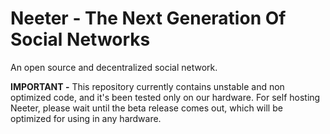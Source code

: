 # Neeter - The Next Generation Of Social Networks
An open source and decentralized social network.

**IMPORTANT -** This repository currently contains unstable and non optimized code, and it's been tested only on our hardware. For self hosting Neeter, please wait until the beta release comes out, which will be optimized for using in any hardware.
